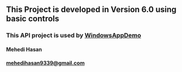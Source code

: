 ## This Project is developed in Version 6.0 using basic controls
### This API project is used by [WindowsAppDemo](https://github.com/mehedihasan9339/WindowsAppDemo)


#### Mehedi Hasan
#### mehedihasan9339@gmail.com
